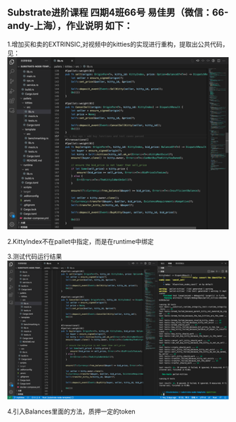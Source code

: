 ## Substrate进阶课程 四期4班66号 易佳男（微信：66-andy-上海），作业说明 如下：
1.增加买和卖的EXTRINSIC,对视频中的kitties的实现进行重构，提取出公共代码，见：
![avatar](https://github.com/keyrole/substrate-node-template/blob/mykitties/pallets/kitties/Snapshots/20220102-205210.png)

2.KittyIndex不在pallet中指定，而是在runtime中绑定

3.测试代码运行结果
![avatar](https://github.com/keyrole/substrate-node-template/blob/mykitties/pallets/kitties/Snapshots/20220102-205148.png)

4.引入Balances里面的方法，质押一定的token

